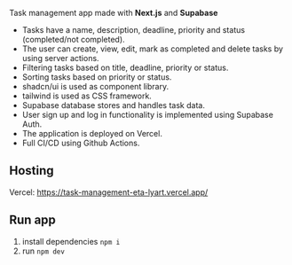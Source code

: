 Task management app made with **Next.js** and **Supabase**

-   Tasks have a name, description, deadline, priority and status (completed/not completed).
-   The user can create, view, edit, mark as completed and delete tasks by using server actions.
-   Filtering tasks based on title, deadline, priority or status.
-   Sorting tasks based on priority or status.
-   shadcn/ui is used as component library.
-   tailwind is used as CSS framework.
-   Supabase database stores and handles task data.
-   User sign up and log in functionality is implemented using Supabase Auth.
-   The application is deployed on Vercel.
-   Full CI/CD using Github Actions.

## Hosting

Vercel: https://task-management-eta-lyart.vercel.app/

## Run app

1. install dependencies `npm i`
2. run `npm dev`
